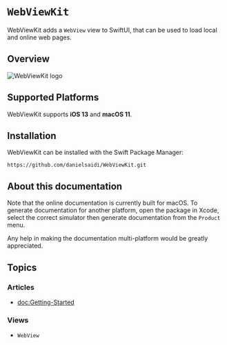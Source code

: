 # ``WebViewKit``

WebViewKit adds a ``WebView`` view to SwiftUI, that can be used to load local and online web pages.


## Overview

![WebViewKit logo](Logo.png)


## Supported Platforms

WebViewKit supports **iOS 13** and **macOS 11**.


## Installation

WebViewKit can be installed with the Swift Package Manager:

```
https://github.com/danielsaidi/WebViewKit.git
```


## About this documentation

Note that the online documentation is currently built for macOS. To generate documentation for another platform, open the package in Xcode, select the correct simulator then generate documentation from the `Product` menu.

Any help in making the documentation multi-platform would be greatly appreciated.


## Topics

### Articles

- <doc:Getting-Started>

### Views

- ``WebView``
